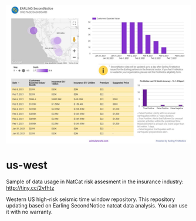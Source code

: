 ![Earling SecondNotice Open Dashboard](https://github.com/earling/us-west/blob/main/secondnotice-parametric-risks.JPG?raw=true)

# us-west
Sample of data usage in NatCat risk assesment in the insurance industry:
http://tiny.cc/2vfhtz

Western US high-risk seismic time window repository. This repository updating based on Earling SecondNotice natcat data analysis.
You can use it with no warranty.
